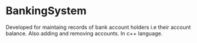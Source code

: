 # BankingSystem
Developed for maintaing records of bank account holders i.e their account balance.
Also adding and removing accounts.
In c++ language.
